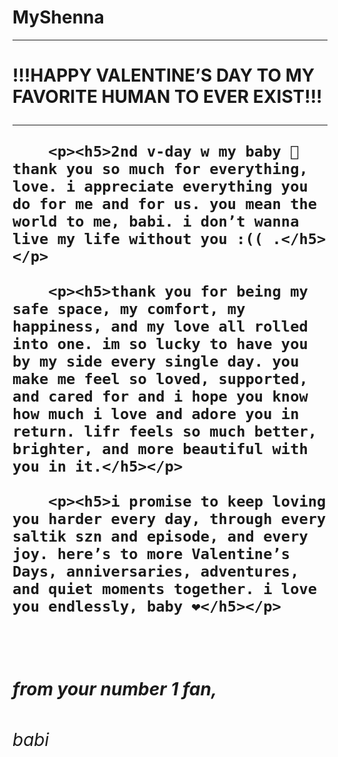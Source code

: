 # MyShenna
<html>
	<head>
		<title>To My Love</title>
	</head>
<hr/>
	<body>
		<h1>!!!HAPPY VALENTINE’S DAY TO MY FAVORITE HUMAN TO EVER EXIST!!!<h/h1>

<hr/>

		<p><h5>2nd v-day w my baby 🥹 thank you so much for everything, love. i appreciate everything you do for me and for us. you mean the world to me, babi. i don’t wanna live my life without you :(( .</h5></p>

		<p><h5>thank you for being my safe space, my comfort, my happiness, and my love all rolled into one. im so lucky to have you by my side every single day. you make me feel so loved, supported, and cared for and i hope you know how much i love and adore you in return. lifr feels so much better, brighter, and more beautiful with you in it.</h5></p>

		<p><h5>i promise to keep loving you harder every day, through every saltik szn and episode, and every joy. here’s to more Valentine’s Days, anniversaries, adventures, and quiet moments together. i love you endlessly, baby ❤️</h5></p>

<p> </p>
<br/>
<p> </p>
		<p> <h5>from your number 1 fan,<br/><h6>babi</h6></p>




